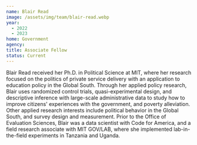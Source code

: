 ```yaml
---
name: Blair Read
image: /assets/img/team/blair-read.webp
year:
  - 2022
  - 2023
home: Government
agency:
title: Associate Fellow
status: Current
---
```

Blair Read received her Ph.D. in Political Science at MIT, where her research focused on the politics of private service delivery with an application to education policy in the Global South. Through her applied policy research, Blair uses randomized control trials, quasi-experimental design, and descriptive inference with large-scale administrative data to study how to improve citizens' experiences with the government, and poverty alleviation. Other applied research interests include political behavior in the Global South, and survey design and measurement. Prior to the Office of Evaluation Sciences, Blair was a data scientist with Code for America, and a field research associate with MIT GOV/LAB, where she implemented lab-in-the-field experiments in Tanzania and Uganda.
